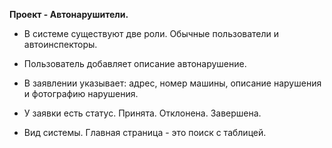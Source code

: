 __Проект - Автонарушители.__

- В системе существуют две роли. Обычные пользователи и автоинспекторы.

- Пользователь добавляет описание автонарушение.

- В заявлении указывает: адрес, номер машины, описание нарушения и фотографию нарушения.

- У заявки есть статус. Принята. Отклонена. Завершена.

- Вид системы. Главная страница - это поиск с таблицей.

